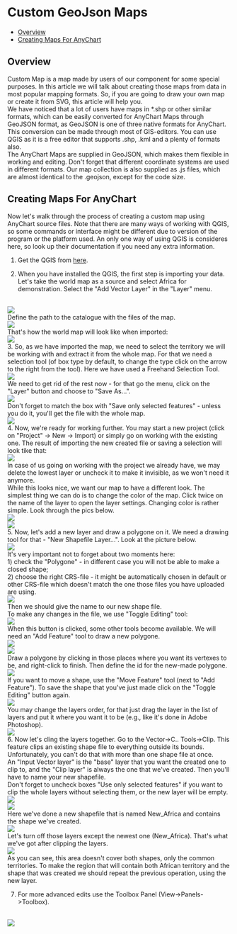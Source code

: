 # Custom GeoJson Maps

* [Overview](#overview)
* [Creating Maps For AnyChart](#creating_maps_for_anychart)

## Overview

Custom Map is a map made by users of our component for some special purposes. In this article we will talk about creating those maps from data in most popular mapping formats. So, if you are going to draw your own map or create it from SVG, this article will help you.
<br>
We have noticed that a lot of users have maps in \*.shp or other similar formats, which can be easily converted for AnyChart Maps through GeoJSON format, as GeoJSON is one of three native formats for AnyChart.
This conversion can be made through most of GIS-editors. You can use QGIS as it is a free editor that supports .shp, .kml and a plenty of formats also. 
<br>
The AnyChart Maps are supplied in GeoJSON, which makes them flexible in working and editing. Don't forget that different coordinate systems are used in different formats. Our map collection is also supplied as .js files, which are almost identical to the .geojson, except for the code size.

## Creating Maps For AnyChart

Now let's walk through the process of creating a custom map using AnyChart source files. Note that there are many ways of working with QGIS, so some commands or interface might be different due to version of the program or the platform used. An only one way of using QGIS is consideres here, so look up their documentation if you need any extra information.

1. Get the QGIS from [here](http://qgis.org/en/site/forusers/download.html). 

2. When you have installed the QGIS, the first step is importing your data. 
Let's take the world map as a source and select Africa for demonstration. 
Select the "Add Vector Layer" in the "Layer" menu.
<br>
<img src = "http://static.anychart.com/images/creating\_maps\_01.jpg">
<br> 
Define the path to the catalogue with the files of the map.
<br>
<img src = "http://static.anychart.com/images/creating\_maps\_02.jpg">
<br>
That's how the world map will look like when imported:
<br>
<img src = "http://static.anychart.com/images/creating\_maps\_03.jpg">
<br>
3. So, as we have imported the map, we need to select the territory we will be working with and extract it from the whole map. For that we need a selection tool (of box type by default, to change the type click on the arrow to the right from the tool). Here we have used a Freehand Selection Tool.
<br>
<img src = "http://static.anychart.com/images/creating\_maps\_04.jpg">
<br>
We need to get rid of the rest now - for that go the menu, click on the "Layer" button and choose to "Save As...".
<br>
<img src = "http://static.anychart.com/images/creating\_maps\_05.jpg">
<br>
Don't forget to match the box with "Save only selected features" - unless you do it, you'll get the file with the whole map.
<br>
<img src = "http://static.anychart.com/images/creating\_maps\_06.jpg">
<br>
4. Now, we're ready for working further. You may start a new project (click on "Project" -> New -> Import) or simply go on working with the existing one. The result of importing the new created file or saving a selection will look tike that:
<br>
<img src = "http://static.anychart.com/images/creating\_maps\_07.jpg">
<br>
In case of us going on working with the project we already have, we may delete the lowest layer or uncheck it to make it invisible, as we won't need it anymore.
<br>
While this looks nice, we want our map to have a different look. The simplest thing we can do is to change the color of the map. Click twice on the name of the layer to open the layer settings. Changing color is rather simple. Look through the pics below.
<br>
<img src = "http://static.anychart.com/images/creating\_maps\_09.jpg">
<br>
<img src = "http://static.anychart.com/images/creating\_maps\_10.jpg">
<br>
5. Now, let's add a new layer and draw a polygone on it. We need a drawing tool for that - "New Shapefile Layer...". Look at the picture below.
<br>
<img src = "http://static.anychart.com/images/creating\_maps\_11.jpg">
<br>
It's very important not to forget about two moments here:
<br> 1) check the "Polygone" - in different case you will not be able to make a closed shape;
<br> 2) choose the right CRS-file - it might be automatically chosen in default or other CRS-file which doesn't match the one those files you have uploaded are using.
<br>
<img src = "http://static.anychart.com/images/creating\_maps\_12.jpg">
<br>
Then we should give the name to our new shape file.
<br> To make any changes in the file, we use "Toggle Editing" tool:
<br>
<img src = "http://static.anychart.com/images/creating\_maps\_13.jpg">
<br>
When this button is clicked, some other tools become available. We will need an "Add Feature" tool to draw a new polygone.
<br>
<img src = "http://static.anychart.com/images/creating\_maps\_14.jpg">
<br>
<img src = "http://static.anychart.com/images/creating\_maps\_15.jpg">
<br>
Draw a polygone by clicking in those places where you want its vertexes to be, and right-click to finish. Then define the id for the new-made polygone.
<br>
<img src = "http://static.anychart.com/images/creating\_maps\_16.jpg">
<br>
If you want to move a shape, use the "Move Feature" tool (next to "Add Feature"). To save the shape that you've just made click on the "Toggle Editing" button again.
<br>
<img src = "http://static.anychart.com/images/creating\_maps\_17.jpg">
<br>
You may change the layers order, for that just drag the layer in the list of layers and put it where you want it to be (e.g., like it's done in Adobe Photoshop).
<br>
<img src = "http://static.anychart.com/images/creating\_maps\_18.jpg">
<br>
6. Now let's cling the layers together. Go to the Vector->C.. Tools->Clip. This feature clips an existing shape file to everything outside its bounds.
Unfortunately, you can't do that with more than one shape file at once.
<br>
An "Input Vector layer" is the "base" layer that you want the created one to clip to, and the "Clip layer" is always the one that we've created. Then you'll have to name your new shapefile.
<br> Don't forget to uncheck boxes "Use only selected features" if you want to clip the whole layers without selecting them, or the new layer will be empty.
<br>
<img src = "http://static.anychart.com/images/creating\_maps\_19.jpg">
<br>
<img src = "http://static.anychart.com/images/creating\_maps\_20.jpg">
<br>
Here we've done a new shapefile that is named New_Africa and contains the shape we've created.
<br>
<img src = "http://static.anychart.com/images/creating\_maps\_21.jpg">
<br>
Let's turn off those layers except the newest one (New_Africa). That's what we've got after clipping the layers.
<br>
<img src = "http://static.anychart.com/images/creating\_maps\_22.jpg">
<br>
As you can see, this area doesn't cover both shapes, only the common territories. To make the region that will contain both African territory and the shape that was created we should repeat the previous operation, using the new layer.




7. For more advanced edits use the Toolbox Panel (View->Panels->Toolbox).
<br>
<img src = "http://static.anychart.com/images/creating\_maps\_08.jpg">










